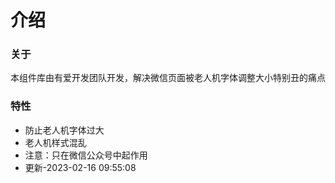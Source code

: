 # 介绍

### 关于

本组件库由有爱开发团队开发，解决微信页面被老人机字体调整大小特别丑的痛点

### 特性

- 防止老人机字体过大
- 老人机样式混乱
- 注意：只在微信公众号中起作用
- 更新-2023-02-16 09:55:08
